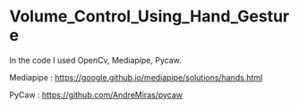 # Volume_Control_Using_Hand_Gesture

In the code I used OpenCv, Mediapipe, Pycaw.

Mediapipe : https://google.github.io/mediapipe/solutions/hands.html

PyCaw : https://github.com/AndreMiras/pycaw